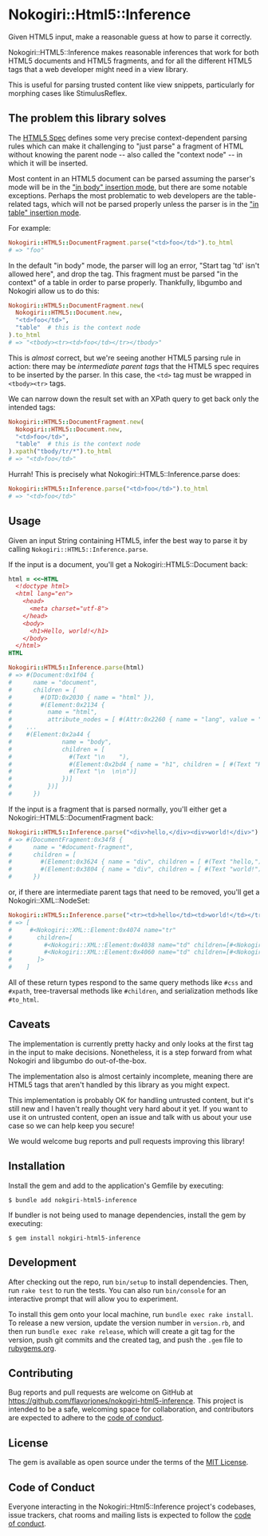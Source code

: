 # Nokogiri::Html5::Inference

Given HTML5 input, make a reasonable guess at how to parse it correctly.

Nokogiri::HTML5::Inference makes reasonable inferences that work for both HTML5 documents and HTML5
fragments, and for all the different HTML5 tags that a web developer might need in a view library.

This is useful for parsing trusted content like view snippets, particularly for morphing cases like StimulusReflex.

## The problem this library solves

The [HTML5 Spec](https://html.spec.whatwg.org/multipage/parsing.html) defines some very precise
context-dependent parsing rules which can make it challenging to "just parse" a fragment of HTML
without knowing the parent node -- also called the "context node" -- in which it will be inserted.

Most content in an HTML5 document can be parsed assuming the parser's mode will be in the
["in body" insertion mode](https://html.spec.whatwg.org/multipage/parsing.html#parsing-main-inbody),
but there are some notable exceptions. Perhaps the most problematic to web developers are the
table-related tags, which will not be parsed properly unless the parser is in the
["in table" insertion mode](https://html.spec.whatwg.org/multipage/parsing.html#parsing-main-intable).

For example:

``` ruby
Nokogiri::HTML5::DocumentFragment.parse("<td>foo</td>").to_html
# => "foo"
```

In the default "in body" mode, the parser will log an error, "Start tag 'td' isn't allowed here",
and drop the tag. This fragment must be parsed "in the context" of a table in order to parse
properly. Thankfully, libgumbo and Nokogiri allow us to do this:

``` ruby
Nokogiri::HTML5::DocumentFragment.new(
  Nokogiri::HTML5::Document.new,
  "<td>foo</td>",
  "table"  # this is the context node
).to_html
# => "<tbody><tr><td>foo</td></tr></tbody>"
```

This is _almost_ correct, but we're seeing another HTML5 parsing rule in action: there may be
_intermediate parent tags_ that the HTML5 spec requires to be inserted by the parser. In this case,
the `<td>` tag must be wrapped in `<tbody><tr>` tags.

We can narrow down the result set with an XPath query to get back only the intended tags:

``` ruby
Nokogiri::HTML5::DocumentFragment.new(
  Nokogiri::HTML5::Document.new,
  "<td>foo</td>",
  "table"  # this is the context node
).xpath("tbody/tr/*").to_html
# => "<td>foo</td>"
```

Hurrah! This is precisely what Nokogiri::HTML5::Inference.parse does:

``` ruby
Nokogiri::HTML5::Inference.parse("<td>foo</td>").to_html
# => "<td>foo</td>"
```


## Usage

Given an input String containing HTML5, infer the best way to parse it by calling `Nokogiri::HTML5::Inference.parse`.

If the input is a document, you'll get a Nokogiri::HTML5::Document back:

``` ruby
html = <<~HTML
  <!doctype html>
  <html lang="en">
    <head>
      <meta charset="utf-8">
    </head>
    <body>
      <h1>Hello, world!</h1>
    </body>
  </html>
HTML

Nokogiri::HTML5::Inference.parse(html)
# => #(Document:0x1f04 {
#      name = "document",
#      children = [
#        #(DTD:0x2030 { name = "html" }),
#        #(Element:0x2134 {
#          name = "html",
#          attribute_nodes = [ #(Attr:0x2260 { name = "lang", value = "en" })],
#    ...
#    #(Element:0x2a44 {
#              name = "body",
#              children = [
#                #(Text "\n    "),
#                #(Element:0x2bd4 { name = "h1", children = [ #(Text "Hello, world!")] }),
#                #(Text "\n  \n\n")]
#              })]
#          })]
#      })
```

If the input is a fragment that is parsed normally, you'll either get a Nokogiri::HTML5::DocumentFragment back:

``` ruby
Nokogiri::HTML5::Inference.parse("<div>hello,</div><div>world!</div>")
# => #(DocumentFragment:0x34f8 {
#      name = "#document-fragment",
#      children = [
#        #(Element:0x3624 { name = "div", children = [ #(Text "hello,")] }),
#        #(Element:0x3804 { name = "div", children = [ #(Text "world!")] })]
#      })
```

or, if there are intermediate parent tags that need to be removed, you'll get a Nokogiri::XML::NodeSet:

``` ruby
Nokogiri::HTML5::Inference.parse("<tr><td>hello</td><td>world!</td></tr>")
# => [
#     #<Nokogiri::XML::Element:0x4074 name="tr"
#       children=[
#         #<Nokogiri::XML::Element:0x4038 name="td" children=[#<Nokogiri::XML::Text:0x4024 "hello">]>,
#         #<Nokogiri::XML::Element:0x4060 name="td" children=[#<Nokogiri::XML::Text:0x404c "world!">]>
#       ]>
#    ]
```

All of these return types respond to the same query methods like `#css` and `#xpath`, tree-traversal
methods like `#children`, and serialization methods like `#to_html`.


## Caveats

The implementation is currently pretty hacky and only looks at the first tag in the input to make
decisions. Nonetheless, it is a step forward from what Nokogiri and libgumbo do out-of-the-box.

The implementation also is almost certainly incomplete, meaning there are HTML5 tags that aren't handled by this library as you might expect.

This implementation is probably OK for handling untrusted content, but it's still new and I haven't really thought very hard about it yet. If you want to use it on untrusted content, open an issue and talk with us about your use case so we can help keep you secure!

We would welcome bug reports and pull requests improving this library!


## Installation

Install the gem and add to the application's Gemfile by executing:

    $ bundle add nokgiri-html5-inference

If bundler is not being used to manage dependencies, install the gem by executing:

    $ gem install nokgiri-html5-inference


## Development

After checking out the repo, run `bin/setup` to install dependencies. Then, run `rake test` to run the tests. You can also run `bin/console` for an interactive prompt that will allow you to experiment.

To install this gem onto your local machine, run `bundle exec rake install`. To release a new version, update the version number in `version.rb`, and then run `bundle exec rake release`, which will create a git tag for the version, push git commits and the created tag, and push the `.gem` file to [rubygems.org](https://rubygems.org).


## Contributing

Bug reports and pull requests are welcome on GitHub at https://github.com/flavorjones/nokogiri-html5-inference. This project is intended to be a safe, welcoming space for collaboration, and contributors are expected to adhere to the [code of conduct](https://github.com/flavorjones/nokogiri-html5-inference/blob/main/CODE_OF_CONDUCT.md).


## License

The gem is available as open source under the terms of the [MIT License](https://opensource.org/licenses/MIT).


## Code of Conduct

Everyone interacting in the Nokogiri::Html5::Inference project's codebases, issue trackers, chat rooms and mailing lists is expected to follow the [code of conduct](https://github.com/flavorjones/nokogiri-html5-inference/blob/main/CODE_OF_CONDUCT.md).
